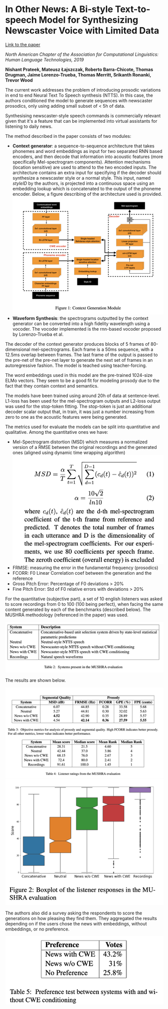 # In Other News: A Bi-style Text-to-speech Model for Synthesizing Newscaster Voice with Limited Data

[Link to the paper](https://arxiv.org/abs/1904.02790)

*North American Chapter of the Association for Computational Linguistics: Human Language Technologies, 2019*

**Nishant Prateek, Mateusz Łajszczak, Roberto Barra-Chicote, Thomas Drugman, Jaime Lorenzo-Trueba, Thomas Merritt, Srikanth Ronanki, Trevor Wood**

The current work addresses the problem of introducing prosodic variations in end to end Neural Text To Speech synthesis (NTTS). In this case, the authors conditioned the model to generate sequences with newscaster prosodics, only using adding small subset of < 5h of data.

Synthesising newscaster-style speech commands is commercially relevant given that it's a feature that can be implemented into virtual assistants for listening to daily news.

The method described in the paper consists of two modules:
- **Context generator**: a sequence-to-sequence architecture that takes phonemes and word embeddings as input for two separated RNN based encoders, and then decode that information into acoustic features (more specifically Mel-spectrogram components).  Attention mechanisms (location sensitive) are used to attend to the two encoded inputs. The architecture contains an extra input for specifying if the decoder should synthesize a newscaster style or a normal style. This input, named *styleID* by the authors, is projected into a continuous space using an embedding lookup which is concatenated to the output of the phoneme encoder. Below, a figure describing of the architecture used is provided.
![](prateek2019/architecture.png)
- **Waveform Synthesis**: the spectrograms outputted by the context generator can be converted into a high fidelity wavelength using a vocoder. The vocoder implemented is the rnn-based vocoder proposed by Lorenzo-Trueba et al.


The decoder of the context generator produces blocks of 5 frames of 80-dimensional mel-spectrograms. Each frame is a 50ms sequence, with a 12.5ms overlap between frames. The last frame of the output is passed to the pre-net of the pre-net layer to generate the next set of frames in an autoregressive fashion. The model is teached using teacher-forcing.

The word embeddings used in this model are the pre-trained 1024-size ELMo vectors. They seem to be a good fit for modeling prosody due to the fact that they contain context and semantics.

The models have been trained using around 20h of data at sentence-level. L1-loss has been used for the mel-spectrogram outputs and L2-loss output was used for the stop-token fitting. The stop-token is just an additional decoder scalar output that, in train, it was just a number increasing from zero to one as the acoustic features were being generated.


The metrics used for evaluate the models can be split into quantitative and qualitative. Among the quantitative ones we have:
- Mel-Spectrogram distortion (MSD) which measures a normalized version of a RMSE between the original recordings and the generated ones (aligned using dynamic time wrapping algorithm)
  ![](prateek2019/msd.png)
- FRMSE: measuring the error in the fundamental frequency (prosodics)
- FCORR: F0 Linear Correlation coef between the generation and the reference
- Gross Pitch Error: Percentage of F0 deviations > 20%
- Fine Pitch Error: Std of F0 relative errors with deviations > 20%

For the quantitative (subjective part), a set of 10 english listeners was asked to score recordings from 0 to 100 (100 being perfect), when facing the same content generated by each of the benchmarks (described below). The MUSHRA methodology (referenced in the paper) was used.

![](prateek2019/benchmarks.png)

The results are shown below.

![](prateek2019/quantitative-results.png)
![](prateek2019/qualitative-results.png)

The authors also did a survey asking the respondents to score the generations on how pleasing they find them. They aggregated the results depending on if the users chose the news with embeddings, without embeddings, or no preference.

![](prateek2019/preferences.png)